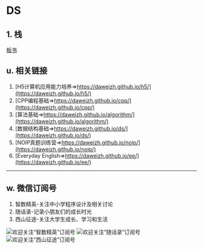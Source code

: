 # DS

## 1. 栈

[板书](chap01-stack/00/)


## u. 相关链接

1. [H5计算机应用能力培养=>https://daweizh.github.io/h5/](https://daweizh.github.io/h5/)
2. [CPP编程基础=>https://daweizh.github.io/cpp/](https://daweizh.github.io/cpp/)
3. [算法基础=>https://daweizh.github.io/algorithm/](https://daweizh.github.io/algorithm/)
4. [数据结构基础=>https://daweizh.github.io/ds/](https://daweizh.github.io/ds/)
5. [NOIP真题训练营=>https://daweizh.github.io/noip/](https://daweizh.github.io/noip/)
6. [Everyday English=>https://daweizh.github.io/ee/](https://daweizh.github.io/ee/)

----------

## w. 微信订阅号

1. 智数精英-关注中小学程序设计及相关讨论
2. 随话录-记录小朋友们的成长时光
3. 西山征途-关注大学生成长、学习和生活

![欢迎关注“智数精英”订阅号](../../assets/me/img/idea8.jpg)
![欢迎关注“随话录”订阅号](../../assets/me/img/shl8.jpg)
![欢迎关注“西山征途”订阅号](../../assets/me/img/xszt8.jpg)


